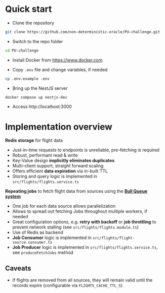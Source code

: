 # Quick start
- Clone the repository
```bash
git clone https://github.com/non-deterministic-oracle/PU-challenge.git
```

* Switch to the repo folder
```bash
cd PU-challenge
```

* Install Docker from https://www.docker.com

* Copy `.env` file and change variables, if needed
```bash
cp .env.example .env
```

* Bring up the NestJS server
```bash
docker compose up nestjs-dev
```

* Access http://localhost:3000

# Implementation overview
**Redis storage** for flight data
- Just-in-time requests to endpoints is unreliable, pre-fetching is required
- Robust, performant read & write
- Key-Value design **implicitly eliminates duplicates**
- Multi-client support, straight forward scaling
- Offers efficient **data expiration** via in-built TTL
- Storing and query logic is implemented in `src/flights/flights.service.ts`

**Repeating jobs** to fetch flight data from sources using the [**Bull Queue system**](https://github.com/OptimalBits/bull)
- One job for each data source allows parallelization
- Allows to spread out fetching Jobs throughout multiple workers, if needed
- Great configuration options, e.g. **retry with backoff** or **job throttling** to prevent network stalling (see `src/flights/flights.module.ts`)
- Use of Redis as backend
- **Job Consumer** logic is implemented in `src/flights/flight-source.consumer.ts`
- **Job Producer** logic is implemented in `src/flights/flights.service.ts`, see `produceFetchJobs` method

## Caveats
 - If flights are removed from all sources, they will remain valid until the records expire (configurable via `FLIGHTS_CACHE_TTL_S`).
